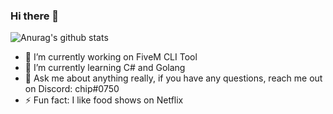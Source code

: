 ### Hi there 👋

![Anurag's github stats](https://github-readme-stats.vercel.app/api?username=itschip&show_icons=true&title_color=d35400&text_color=d35400)

- 🔭 I’m currently working on FiveM CLI Tool
- 🌱 I’m currently learning C# and Golang
- 💬 Ask me about anything really, if you have any questions, reach me out on Discord: chip#0750
- ⚡ Fun fact: I like food shows on Netflix

